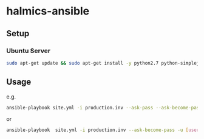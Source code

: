# halmics-ansible

## Setup

### Ubuntu Server

```sh
sudo apt-get update && sudo apt-get install -y python2.7 python-simplejson
```

## Usage

e.g.

```sh
ansible-playbook site.yml -i production.inv --ask-pass --ask-become-pass -u [username]
```

or

```sh
ansible-playbook  site.yml -i production.inv --ask-become-pass -u [username] --private-key="~/.ssh/id_rsa"
```
